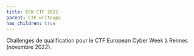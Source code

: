 ```yaml
---
title: ECW CTF 2022
parent: CTF writeups
has_children: true
---
```


Challenges de qualification pour le CTF European Cyber Week à Rennes
(novembre 2022).

